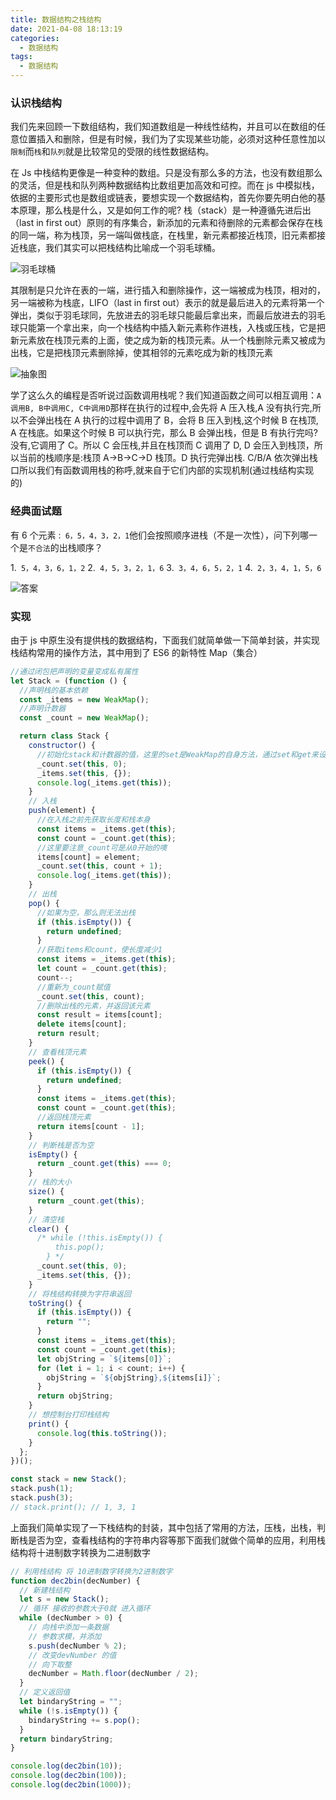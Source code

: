 ```yaml
---
title: 数据结构之栈结构
date: 2021-04-08 18:13:19
categories:
  - 数据结构
tags:
  - 数据结构
---
```


### 认识栈结构

我们先来回顾一下数组结构，我们知道数组是一种线性结构，并且可以在数组的任意位置插入和删除，但是有时候，我们为了实现某些功能，必须对这种任意性加以`限制`而`栈`和`队列`就是比较常见的受限的线性数据结构。

在 Js 中栈结构更像是一种变种的数组。只是没有那么多的方法，也没有数组那么的灵活，但是栈和队列两种数据结构比数组更加高效和可控。而在 js 中模拟栈，依据的主要形式也是数组或链表，要想实现一个数据结构，首先你要先明白他的基本原理，那么栈是什么，又是如何工作的呢? 栈（stack）是一种遵循先进后出（last in first out）原则的有序集合，新添加的元素和待删除的元素都会保存在栈的同一端，称为栈顶，另一端叫做栈底，在栈里，新元素都接近栈顶，旧元素都接近栈底，我们其实可以把栈结构比喻成一个羽毛球桶。

![羽毛球桶](https://upload-images.jianshu.io/upload_images/19926980-5a3151c831160abc.jpg?imageMogr2/auto-orient/strip%7CimageView2/2/w/1240)

其限制是只允许在表的一端，进行插入和删除操作，这一端被成为栈顶，相对的，另一端被称为栈底，LIFO（last in first out）表示的就是最后进入的元素将第一个弹出，类似于羽毛球同，先放进去的羽毛球只能最后拿出来，而最后放进去的羽毛球只能第一个拿出来，向一个栈结构中插入新元素称作进栈，入栈或压栈，它是把新元素放在栈顶元素的上面，使之成为新的栈顶元素。从一个栈删除元素又被成为出栈，它是把栈顶元素删除掉，使其相邻的元素吃成为新的栈顶元素

![抽象图](https://upload-images.jianshu.io/upload_images/19926980-d6081f9afe419f76.jpg?imageMogr2/auto-orient/strip%7CimageView2/2/w/1240)

学了这么久的编程是否听说过函数调用栈呢？我们知道函数之间可以相互调用：`A调用B, B中调用C, C中调用D`那样在执行的过程中,会先将 A 压入栈,A 没有执行完,所以不会弹出栈在 A 执行的过程中调用了 B，会将 B 压入到栈,这个时候 B 在栈顶, A 在栈底。如果这个时候 B 可以执行完，那么 B 会弹出栈，但是 B 有执行完吗?没有,它调用了 C。所以 C 会压栈,并且在栈顶而 C 调用了 D, D 会压入到栈顶，所以当前的栈顺序是:栈顶 A->B->C->D 栈顶。D 执行完弹出栈. C/B/A 依次弹出栈口所以我们有函数调用栈的称呼,就来自于它们内部的实现机制(通过栈结构实现的)

### 经典面试题

有 6 个元素 :` 6，5，4，3，2，1`他们会按照顺序进栈（不是一次性），问下列哪一个是`不合法`的出栈顺序？

1.` 5，4，3，6，1，2` 2.` 4，5，3，2，1，6` 3.` 3，4，6，5，2，1` 4.` 2，3，4，1，5，6`

![答案](https://upload-images.jianshu.io/upload_images/19926980-b967f37a62fdf51b.jpg?imageMogr2/auto-orient/strip%7CimageView2/2/w/1240)

### 实现

由于 js 中原生没有提供栈的数据结构，下面我们就简单做一下简单封装，并实现栈结构常用的操作方法，其中用到了 ES6 的新特性 Map（集合）

```javascript
//通过闭包把声明的变量变成私有属性
let Stack = (function () {
  //声明栈的基本依赖
  const _items = new WeakMap();
  //声明计数器
  const _count = new WeakMap();

  return class Stack {
    constructor() {
      //初始化stack和计数器的值，这里的set是WeakMap的自身方法，通过set和get来设置值和取值，这里用this作为设置值的键名，那this又指向啥呢？自行console！
      _count.set(this, 0);
      _items.set(this, {});
      console.log(_items.get(this));
    }
    // 入栈
    push(element) {
      //在入栈之前先获取长度和栈本身
      const items = _items.get(this);
      const count = _count.get(this);
      //这里要注意_count可是从0开始的噢
      items[count] = element;
      _count.set(this, count + 1);
      console.log(_items.get(this));
    }
    // 出栈
    pop() {
      //如果为空，那么则无法出栈
      if (this.isEmpty()) {
        return undefined;
      }
      //获取items和count，使长度减少1
      const items = _items.get(this);
      let count = _count.get(this);
      count--;
      //重新为_count赋值
      _count.set(this, count);
      //删除出栈的元素，并返回该元素
      const result = items[count];
      delete items[count];
      return result;
    }
    // 查看栈顶元素
    peek() {
      if (this.isEmpty()) {
        return undefined;
      }
      const items = _items.get(this);
      const count = _count.get(this);
      //返回栈顶元素
      return items[count - 1];
    }
    // 判断栈是否为空
    isEmpty() {
      return _count.get(this) === 0;
    }
    // 栈的大小
    size() {
      return _count.get(this);
    }
    // 清空栈
    clear() {
      /* while (!this.isEmpty()) {
          this.pop();
        } */
      _count.set(this, 0);
      _items.set(this, {});
    }
    // 将栈结构转换为字符串返回
    toString() {
      if (this.isEmpty()) {
        return "";
      }
      const items = _items.get(this);
      const count = _count.get(this);
      let objString = `${items[0]}`;
      for (let i = 1; i < count; i++) {
        objString = `${objString},${items[i]}`;
      }
      return objString;
    }
    // 想控制台打印栈结构
    print() {
      console.log(this.toString());
    }
  };
})();

const stack = new Stack();
stack.push(1);
stack.push(3);
// stack.print(); // 1, 3, 1
```

上面我们简单实现了一下栈结构的封装，其中包括了常用的方法，压栈，出栈，判断栈是否为空，查看栈结构的字符串内容等那下面我们就做个简单的应用，利用栈结构将十进制数字转换为二进制数字

```javascript
// 利用栈结构 将 10进制数字转换为2进制数字
function dec2bin(decNumber) {
  // 新建栈结构
  let s = new Stack();
  // 循环 接收的参数大于0就 进入循环
  while (decNumber > 0) {
    // 向栈中添加一条数据
    // 参数求模，并添加
    s.push(decNumber % 2);
    // 改变devNumber 的值
    // 向下取整
    decNumber = Math.floor(decNumber / 2);
  }
  // 定义返回值
  let bindaryString = "";
  while (!s.isEmpty()) {
    bindaryString += s.pop();
  }
  return bindaryString;
}

console.log(dec2bin(10));
console.log(dec2bin(100));
console.log(dec2bin(1000));
```

